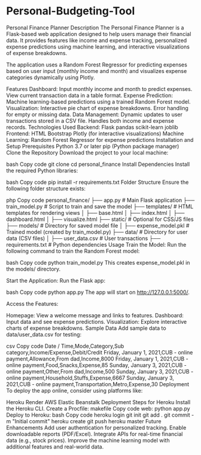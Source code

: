 # Personal-Budgeting-Tool
Personal Finance Planner
Description
The Personal Finance Planner is a Flask-based web application designed to help users manage their financial data. It provides features like income and expense tracking, personalized expense predictions using machine learning, and interactive visualizations of expense breakdowns.

The application uses a Random Forest Regressor for predicting expenses based on user input (monthly income and month) and visualizes expense categories dynamically using Plotly.

Features
Dashboard:
Input monthly income and month to predict expenses.
View current transaction data in a table format.
Expense Prediction:
Machine learning-based predictions using a trained Random Forest model.
Visualization:
Interactive pie chart of expense breakdowns.
Error handling for empty or missing data.
Data Management:
Dynamic updates to user transactions stored in a CSV file.
Handles both income and expense records.
Technologies Used
Backend:
Flask
pandas
scikit-learn
joblib
Frontend:
HTML
Bootstrap
Plotly (for interactive visualizations)
Machine Learning:
Random Forest Regressor for expense predictions
Installation and Setup
Prerequisites
Python 3.7 or later
pip (Python package manager)
Clone the Repository
Download the project to your local machine:

bash
Copy code
git clone <repository-url>
cd personal_finance
Install Dependencies
Install the required Python libraries:

bash
Copy code
pip install -r requirements.txt
Folder Structure
Ensure the following folder structure exists:

php
Copy code
personal_finance/
├── app.py                # Main Flask application
├── train_model.py        # Script to train and save the model
├── templates/            # HTML templates for rendering views
│   ├── base.html
│   ├── index.html
│   ├── dashboard.html
│   ├── visualize.html
├── static/               # Optional for CSS/JS files
├── models/               # Directory for saved model file
│   ├── expense_model.pkl # Trained model (created by train_model.py)
├── data/                 # Directory for user data (CSV files)
│   ├── user_data.csv     # User transactions
├── requirements.txt      # Python dependencies
Usage
Train the Model: Run the following command to train the Random Forest model:

bash
Copy code
python train_model.py
This creates expense_model.pkl in the models/ directory.

Start the Application: Run the Flask app:

bash
Copy code
python app.py
The app will start on http://127.0.0.1:5000/.

Access the Features:

Homepage: View a welcome message and links to features.
Dashboard: Input data and see expense predictions.
Visualization: Explore interactive charts of expense breakdowns.
Sample Data
Add sample data to data/user_data.csv for testing:

csv
Copy code
Date / Time,Mode,Category,Sub category,Income/Expense,Debit/Credit
Friday, January 1, 2021,CUB - online payment,Allowance,From dad,Income,8000
Friday, January 1, 2021,CUB - online payment,Food,Snacks,Expense,85
Sunday, January 3, 2021,CUB - online payment,Other,From dad,Income,500
Sunday, January 3, 2021,CUB - online payment,Household,Stuffs,Expense,6667
Sunday, January 3, 2021,CUB - online payment,Transportation,Metro,Expense,30
Deployment
To deploy the app online, consider using platforms like:

Heroku
Render
AWS Elastic Beanstalk
Deployment Steps for Heroku
Install the Heroku CLI.
Create a Procfile:
makefile
Copy code
web: python app.py
Deploy to Heroku:
bash
Copy code
heroku login
git init
git add .
git commit -m "Initial commit"
heroku create
git push heroku master
Future Enhancements
Add user authentication for personalized tracking.
Enable downloadable reports (PDF/Excel).
Integrate APIs for real-time financial data (e.g., stock prices).
Improve the machine learning model with additional features and real-world data.
